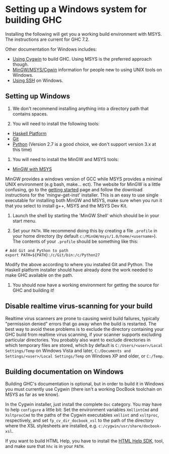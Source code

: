 # Setting up a Windows system for building GHC


Installing the following will get you a working build environment with MSYS. The instructions are current for GHC 7.2.


Other documentation for Windows includes:

- [Using Cygwin](building/windows/cygwin) to build GHC. Using MSYS is the preferred approach though.
- [MinGW/MSYS/Cgwin](building/platforms/windows) information for people new to using UNIX tools on Windows.
- [Using SSH](building/windows/ssh) on Windows.

## Setting up Windows

1. We don't recommend installing anything into a directory path that contains spaces.

1. You will need to install the following tools:

- [ Haskell Platform](http://hackage.haskell.org/platform/)
- [ Git](http://git-scm.com/)
- [ Python](http://python.org/) (Version 2.7 is a good choice, we don't support version 3.x at this time)

1. You will need to install the MinGW and MSYS tools:

- [ MinGW with MSYS](http://www.mingw.org/)


MinGW provides a windows version of GCC while MSYS provides a minimal UNIX environment (e.g bash, make... ect). The website for MinGW is a little confusing, go to the [ getting started](http://www.mingw.org/wiki/Getting_Started) page and follow the download instructions for the 'mingw-get-inst' installer. This is an easy to use single executable for installing both MinGW and MSYS, make sure when you run it that you select to install g++, MSYS and the MSYS Dev Kit.

1. Launch the shell by starting the 'MinGW Shell' which should be in your start menu.

1. Set your `PATH`.  We recommend doing this by creating a file `.profile` in your home directory (by default `c:/MinGW/msys/1.0/home/<username>`).  The contents of your `.profile` should be something like this:

```wiki
# Add Git and Python to path
export PATH=${PATH}:/c/Git/bin:/c/Python27
```


Modify the above according to where you installed Git and Python. The Haskell platform installer should have already done the work needed to make GHC available on the path.

1. You should now have a working environment for getting the source for GHC and building it!

## Disable realtime virus-scanning for your build


Realtime virus scanners are prone to causing weird build failures, typically "permission denied" errors that go away when the build is restarted.  The best way to avoid these problems is to exclude the directory containing your GHC build from realtime virus scanning, if your scanner supports excluding particular directories.  You probably also want to exclude directories in which temporary files are stored, which by default is `C:/Users/<user>/Local Settings/Temp` on Windows Vista and later, `C:/Documents and Settings/<user>/Local Settings/Temp` on Windows XP and older, or `C:/Temp`.

## Building documentation on Windows


Building GHC's documentation is optional, but in order to build it in Windows you must currently use Cygwin (there isn't a working DocBook toolchain on MSYS as far as we know).


In the Cygwin installer, just install the complete `Doc` category. You may have to help `configure` a little bit: Set the environment variables `XmllintCmd` and `XsltprocCmd` to the paths of the Cygwin executables `xmllint` and `xsltproc`, respectively, and set `fp_cv_dir_docbook_xsl` to the path of the directory where the XSL stylesheets are installed, e.g. `c:/cygwin/usr/share/docbook-xsl`.    


If you want to build HTML Help, you have to install the [ HTML Help SDK](http://msdn.microsoft.com/library/default.asp?url=/library/en-us/htmlhelp/html/hworiHTMLHelpStartPage.asp), tool, and make sure that `hhc` is in your `PATH`.
